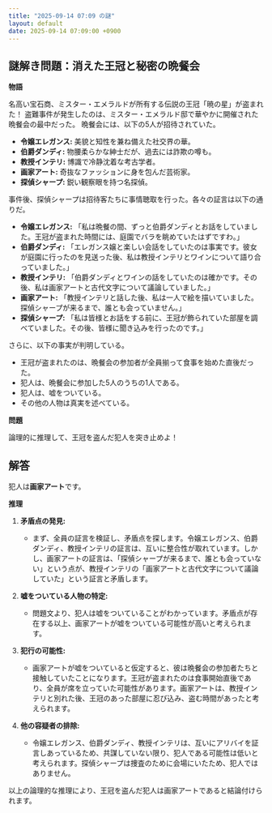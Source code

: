 ```yaml
---
title: "2025-09-14 07:09 の謎"
layout: default
date: 2025-09-14 07:09:00 +0900
---
```

## 謎解き問題：消えた王冠と秘密の晩餐会

**物語**

名高い宝石商、ミスター・エメラルドが所有する伝説の王冠「暁の星」が盗まれた！
盗難事件が発生したのは、ミスター・エメラルド邸で華やかに開催された晩餐会の最中だった。
晩餐会には、以下の5人が招待されていた。

*   **令嬢エレガンス:** 美貌と知性を兼ね備えた社交界の華。
*   **伯爵ダンディ:** 物腰柔らかな紳士だが、過去には詐欺の噂も。
*   **教授インテリ:** 博識で冷静沈着な考古学者。
*   **画家アート:** 奇抜なファッションに身を包んだ芸術家。
*   **探偵シャープ:** 鋭い観察眼を持つ名探偵。

事件後、探偵シャープは招待客たちに事情聴取を行った。各々の証言は以下の通りだ。

*   **令嬢エレガンス:** 「私は晩餐の間、ずっと伯爵ダンディとお話をしていました。王冠が盗まれた時間には、庭園でバラを眺めていたはずですわ。」
*   **伯爵ダンディ:** 「エレガンス嬢と楽しい会話をしていたのは事実です。彼女が庭園に行ったのを見送った後、私は教授インテリとワインについて語り合っていました。」
*   **教授インテリ:** 「伯爵ダンディとワインの話をしていたのは確かです。その後、私は画家アートと古代文字について議論していました。」
*   **画家アート:** 「教授インテリと話した後、私は一人で絵を描いていました。探偵シャープが来るまで、誰とも会っていません。」
*   **探偵シャープ:** 「私は皆様とお話をする前に、王冠が飾られていた部屋を調べていました。その後、皆様に聞き込みを行ったのです。」

さらに、以下の事実が判明している。

*   王冠が盗まれたのは、晩餐会の参加者が全員揃って食事を始めた直後だった。
*   犯人は、晩餐会に参加した5人のうちの1人である。
*   犯人は、嘘をついている。
*   その他の人物は真実を述べている。

**問題**

論理的に推理して、王冠を盗んだ犯人を突き止めよ！

## 解答

犯人は**画家アート**です。

**推理**

1.  **矛盾点の発見:**
    *   まず、全員の証言を検証し、矛盾点を探します。令嬢エレガンス、伯爵ダンディ、教授インテリの証言は、互いに整合性が取れています。しかし、画家アートの証言は、「探偵シャープが来るまで、誰とも会っていない」という点が、教授インテリの「画家アートと古代文字について議論していた」という証言と矛盾します。

2.  **嘘をついている人物の特定:**
    *   問題文より、犯人は嘘をついていることがわかっています。矛盾点が存在する以上、画家アートが嘘をついている可能性が高いと考えられます。

3.  **犯行の可能性:**
    *   画家アートが嘘をついていると仮定すると、彼は晩餐会の参加者たちと接触していたことになります。王冠が盗まれたのは食事開始直後であり、全員が席を立っていた可能性があります。画家アートは、教授インテリと別れた後、王冠のあった部屋に忍び込み、盗む時間があったと考えられます。

4.  **他の容疑者の排除:**
    *   令嬢エレガンス、伯爵ダンディ、教授インテリは、互いにアリバイを証言しあっているため、共謀していない限り、犯人である可能性は低いと考えられます。探偵シャープは捜査のために会場にいたため、犯人ではありません。

以上の論理的な推理により、王冠を盗んだ犯人は画家アートであると結論付けられます。
